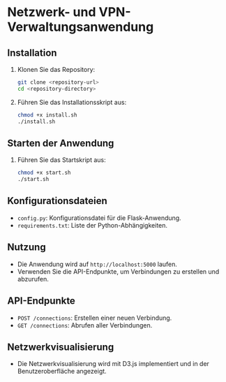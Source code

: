 # Netzwerk- und VPN-Verwaltungsanwendung

## Installation

1. Klonen Sie das Repository:

   ```bash
   git clone <repository-url>
   cd <repository-directory>
   ```
2. Führen Sie das Installationsskript aus:

   ```bash
   chmod +x install.sh
   ./install.sh
   ```

## Starten der Anwendung

1. Führen Sie das Startskript aus:
   ```bash
   chmod +x start.sh
   ./start.sh
   ```

## Konfigurationsdateien

- `config.py`: Konfigurationsdatei für die Flask-Anwendung.
- `requirements.txt`: Liste der Python-Abhängigkeiten.

## Nutzung

- Die Anwendung wird auf `http://localhost:5000` laufen.
- Verwenden Sie die API-Endpunkte, um Verbindungen zu erstellen und abzurufen.

## API-Endpunkte

- `POST /connections`: Erstellen einer neuen Verbindung.
- `GET /connections`: Abrufen aller Verbindungen.

## Netzwerkvisualisierung

- Die Netzwerkvisualisierung wird mit D3.js implementiert und in der Benutzeroberfläche angezeigt.

